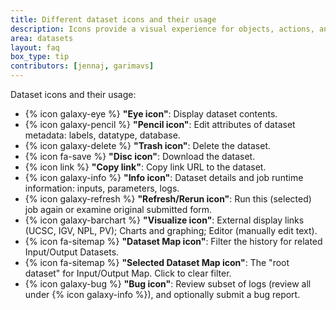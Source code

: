 ```yaml
---
title: Different dataset icons and their usage
description: Icons provide a visual experience for objects, actions, and ideas
area: datasets
layout: faq
box_type: tip
contributors: [jennaj, garimavs]
---
```


Dataset icons and their usage: 

- {% icon galaxy-eye %} **"Eye icon"**: Display dataset contents.
- {% icon galaxy-pencil %} **"Pencil icon"**: Edit attributes of dataset metadata: labels, datatype, database.
- {% icon galaxy-delete %} **"Trash icon"**: Delete the dataset.
- {% icon fa-save %} **"Disc icon"**: Download the dataset.
- {% icon link %} **"Copy link"**: Copy link URL to the dataset.
- {% icon galaxy-info %} **"Info icon"**: Dataset details and job runtime information: inputs, parameters, logs.
- {% icon galaxy-refresh %} **"Refresh/Rerun icon"**: Run this (selected) job again or examine original submitted form.
- {% icon galaxy-barchart %} **"Visualize icon"**: External display links (UCSC, IGV, NPL, PV); Charts and graphing; Editor (manually edit text).
- {% icon fa-sitemap %} **"Dataset Map icon"**: Filter the history for related Input/Output Datasets.
- {% icon fa-sitemap %} **"Selected Dataset Map icon"**: The "root dataset" for Input/Output Map. Click to clear filter.
- {% icon galaxy-bug %} **"Bug icon"**: Review subset of logs (review all under {% icon galaxy-info %}), and optionally submit a bug report.
